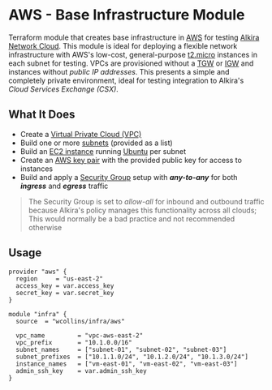 # AWS - Base Infrastructure Module
Terraform module that creates base infrastructure in [AWS](https://aws.amazon.com/) for testing [Alkira Network Cloud](https://www.alkira.com/). This module is ideal for deploying a flexible network infrastructure with AWS's low-cost, general-purpose [t2.micro](https://aws.amazon.com/ec2/instance-types/t2/) instances in each subnet for testing. VPCs are provisioned without a [TGW](https://aws.amazon.com/transit-gateway/) or [IGW](https://docs.aws.amazon.com/vpc/latest/userguide/VPC_Internet_Gateway.html) and instances without _public IP addresses_. This presents a simple and completely private environment, ideal for testing integration to Alkira's _Cloud Services Exchange (CSX)_.

## What It Does
- Create a [Virtual Private Cloud (VPC)](https://aws.amazon.com/vpc/)
- Build one or more [subnets](https://docs.aws.amazon.com/vpc/latest/userguide/VPC_Subnets.html) (provided as a list)
- Build an [EC2 instance](https://aws.amazon.com/ec2/) running [Ubuntu](https://ubuntu.com/) per subnet
- Create an [AWS key pair](https://registry.terraform.io/providers/hashicorp/aws/latest/docs/resources/key_pair) with the provided public key for access to instances
- Build and apply a [Security Group](https://docs.aws.amazon.com/vpc/latest/userguide/VPC_SecurityGroups.html) setup with **_any-to-any_** for both **_ingress_** and **_egress_** traffic
> The Security Group is set to _allow-all_ for inbound and outbound traffic because Alkira's policy manages this functionality across all clouds; This would normally be a bad practice and not recommended otherwise

## Usage
```hcl
provider "aws" {
  region     = "us-east-2"
  access_key = var.access_key
  secret_key = var.secret_key
}

module "infra" {
  source  = "wcollins/infra/aws"
  
  vpc_name         = "vpc-aws-east-2"
  vpc_prefix       = "10.1.0.0/16"
  subnet_names     = ["subnet-01", "subnet-02", "subnet-03"]
  subnet_prefixes  = ["10.1.1.0/24", "10.1.2.0/24", "10.1.3.0/24"]
  instance_names   = ["vm-east-01", "vm-east-02", "vm-east-03"]
  admin_ssh_key    = var.admin_ssh_key
}
```